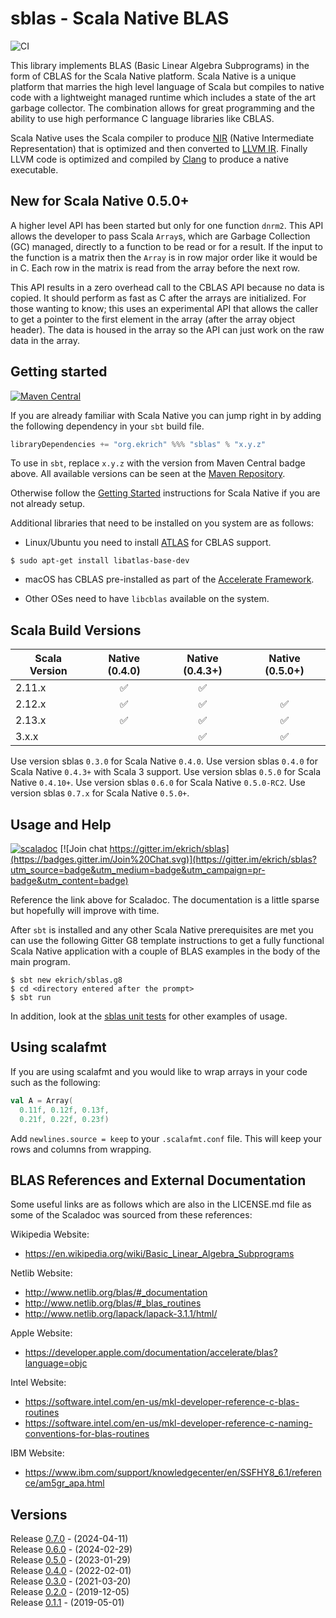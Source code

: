 # sblas - Scala Native BLAS

![CI](https://github.com/ekrich/sblas/workflows/CI/badge.svg)

This library implements BLAS (Basic Linear Algebra Subprograms) in the form
of CBLAS for the Scala Native platform. Scala Native is a unique platform that
marries the high level language of Scala but compiles to native code with a
lightweight managed runtime which includes a state of the art garbage collector.
The combination allows for great programming and the ability to use high
performance C language libraries like CBLAS.

Scala Native uses the Scala compiler to produce
[NIR](https://scala-native.readthedocs.io/en/latest/contrib/nir.html)
(Native Intermediate Representation) that is optimized and then
converted to [LLVM IR](http://llvm.org/). Finally LLVM code is optimized
and compiled by [Clang](http://clang.llvm.org/) to produce a native executable.

## New for Scala Native 0.5.0+

A higher level API has been started but only for one function `dnrm2`. This API
allows the developer to pass Scala `Array`s, which are Garbage Collection (GC)
managed, directly to a function to be read or for a result. If the input to the
function is a matrix then the `Array` is in row major order like it would be
in C. Each row in the matrix is read from the array before the next row.

This API results in a zero overhead call to the CBLAS API because no data is
copied. It should perform as fast as C after the arrays are initialized. For those
wanting to know; this uses an experimental API that allows the caller to get a
pointer to the first element in the array (after the array object header). The
data is housed in the array so the API can just work on the raw data in the array.

## Getting started
[![Maven Central](https://img.shields.io/maven-central/v/org.ekrich/sblas_native0.5_3.svg)](https://maven-badges.herokuapp.com/maven-central/org.ekrich/sblas_native0.5_3)

If you are already familiar with Scala Native you can jump right in by adding the following dependency in your `sbt` build file.

```scala
libraryDependencies += "org.ekrich" %%% "sblas" % "x.y.z"
```

To use in `sbt`, replace `x.y.z` with the version from Maven Central badge above.
All available versions can be seen at the [Maven Repository](https://mvnrepository.com/artifact/org.ekrich/sblas).

Otherwise follow the [Getting Started](https://scala-native.readthedocs.io/en/latest/user/setup.html)
instructions for Scala Native if you are not already setup.

Additional libraries that need to be installed on you system are as follows:

* Linux/Ubuntu you need to install [ATLAS](http://math-atlas.sourceforge.net/) for CBLAS
support.

```
$ sudo apt-get install libatlas-base-dev
```

* macOS has CBLAS pre-installed as part of the [Accelerate Framework](https://developer.apple.com/documentation/accelerate).

* Other OSes need to have `libcblas` available on the system.

## Scala Build Versions

| Scala Version          | Native (0.4.0)        | Native (0.4.3+) | Native (0.5.0+) |
| ---------------------- | :-------------------: | :-------------: | :--------------: |
| 2.11.x                 |          ✅           |        ✅       |                   |
| 2.12.x                 |          ✅           |        ✅       |         ✅        |
| 2.13.x                 |          ✅           |        ✅       |         ✅        |
| 3.x.x                  |                       |        ✅       |         ✅        |

Use version sblas `0.3.0` for Scala Native `0.4.0`.
Use version sblas `0.4.0` for Scala Native `0.4.3+` with Scala 3 support.
Use version sblas `0.5.0` for Scala Native `0.4.10+`.
Use version sblas `0.6.0` for Scala Native `0.5.0-RC2`.
Use version sblas `0.7.x` for Scala Native `0.5.0+`.


## Usage and Help
[![scaladoc](https://www.javadoc.io/badge/org.ekrich/sblas_native0.5_3.svg?label=scaladoc)](https://www.javadoc.io/doc/org.ekrich/sblas_native0.5_3)
[![Join chat https://gitter.im/ekrich/sblas](https://badges.gitter.im/Join%20Chat.svg)](https://gitter.im/ekrich/sblas?utm_source=badge&utm_medium=badge&utm_campaign=pr-badge&utm_content=badge)

Reference the link above for Scaladoc. The documentation is a little sparse but hopefully will improve with time.

After `sbt` is installed and any other Scala Native prerequisites are met you can use the following Gitter G8 template instructions to get a fully functional Scala Native application with a couple of BLAS examples in the body of the main program.

```
$ sbt new ekrich/sblas.g8
$ cd <directory entered after the prompt>
$ sbt run
```

In addition, look at the [sblas unit tests](https://github.com/ekrich/sblas/blob/main/sblas/src/test/scala/org/ekrich/blas/unsafe/BlasTest.scala) for other examples of usage.

## Using scalafmt

If you are using scalafmt and you would like to wrap arrays in your code such as the
following:

```scala
val A = Array(
  0.11f, 0.12f, 0.13f,
  0.21f, 0.22f, 0.23f)
```
Add `newlines.source = keep` to your `.scalafmt.conf` file. This will keep your rows and
columns from wrapping.

## BLAS References and External Documentation

Some useful links are as follows which are also in the LICENSE.md file as some of the Scaladoc was sourced from these references:

Wikipedia Website:
- https://en.wikipedia.org/wiki/Basic_Linear_Algebra_Subprograms

Netlib Website:
- http://www.netlib.org/blas/#_documentation
- http://www.netlib.org/blas/#_blas_routines
- http://www.netlib.org/lapack/lapack-3.1.1/html/

Apple Website:
- https://developer.apple.com/documentation/accelerate/blas?language=objc

Intel Website:
- https://software.intel.com/en-us/mkl-developer-reference-c-blas-routines
- https://software.intel.com/en-us/mkl-developer-reference-c-naming-conventions-for-blas-routines

IBM Website:
- https://www.ibm.com/support/knowledgecenter/en/SSFHY8_6.1/reference/am5gr_apa.html

## Versions

Release [0.7.0](https://github.com/ekrich/sblas/releases/tag/v0.7.0) - (2024-04-11)<br/>
Release [0.6.0](https://github.com/ekrich/sblas/releases/tag/v0.6.0) - (2024-02-29)<br/>
Release [0.5.0](https://github.com/ekrich/sblas/releases/tag/v0.5.0) - (2023-01-29)<br/>
Release [0.4.0](https://github.com/ekrich/sblas/releases/tag/v0.4.0) - (2022-02-01)<br/>
Release [0.3.0](https://github.com/ekrich/sblas/releases/tag/v0.3.0) - (2021-03-20)<br/>
Release [0.2.0](https://github.com/ekrich/sblas/releases/tag/v0.2.0) - (2019-12-05)<br/>
Release [0.1.1](https://github.com/ekrich/sblas/releases/tag/v0.1.1) - (2019-05-01)<br/>
